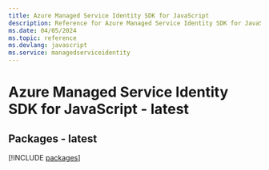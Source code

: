 ```yaml
---
title: Azure Managed Service Identity SDK for JavaScript
description: Reference for Azure Managed Service Identity SDK for JavaScript
ms.date: 04/05/2024
ms.topic: reference
ms.devlang: javascript
ms.service: managedserviceidentity
---
```

# Azure Managed Service Identity SDK for JavaScript - latest
## Packages - latest
[!INCLUDE [packages](managed-service-identity-index.md)]